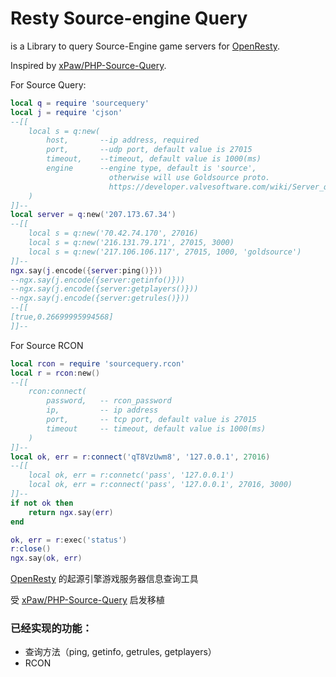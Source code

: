 # Resty Source-engine Query

is a Library to query Source-Engine game servers for [OpenResty][1].

Inspired by [xPaw/PHP-Source-Query][2].

For Source Query:
```lua
local q = require 'sourcequery'
local j = require 'cjson'
--[[
    local s = q:new(
        host,       --ip address, required
        port,       --udp port, default value is 27015
        timeout,    --timeout, default value is 1000(ms)
        engine      --engine type, default is 'source',
                      otherwise will use Goldsource proto.
                      https://developer.valvesoftware.com/wiki/Server_queries#Goldsource_Server
    )
]]--
local server = q:new('207.173.67.34')
--[[
    local s = q:new('70.42.74.170', 27016)
    local s = q:new('216.131.79.171', 27015, 3000)
    local s = q:new('217.106.106.117', 27015, 1000, 'goldsource')
]]--
ngx.say(j.encode({server:ping()}))
--ngx.say(j.encode({server:getinfo()}))
--ngx.say(j.encode({server:getplayers()}))
--ngx.say(j.encode({server:getrules()}))
--[[
[true,0.26699995994568]
]]--
```

For Source RCON
```lua
local rcon = require 'sourcequery.rcon'
local r = rcon:new()
--[[
    rcon:connect(
        password,   -- rcon_password
        ip,         -- ip address
        port,       -- tcp port, default value is 27015
        timeout     -- timeout, default value is 1000(ms)
    )
]]--
local ok, err = r:connect('qT8VzUwm8', '127.0.0.1', 27016)
--[[
    local ok, err = r:connetc('pass', '127.0.0.1')
    local ok, err = r:connect('pass', '127.0.0.1', 27016, 3000)
]]--
if not ok then
    return ngx.say(err)
end

ok, err = r:exec('status')
r:close()
ngx.say(ok, err)
```

[OpenResty][1] 的起源引擎游戏服务器信息查询工具

受 [xPaw/PHP-Source-Query][2] 启发移植

### 已经实现的功能：
  * 查询方法（ping, getinfo, getrules, getplayers）
  * RCON

  [1]: http://openresty.org/
  [2]: https://github.com/xPaw/PHP-Source-Query
